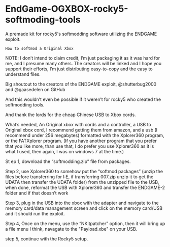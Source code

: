 # EndGame-OGXBOX-rocky5-softmoding-tools
A premade kit for rocky5's softmodding software utilizing the ENDGAME exploit.




	How to softmod a Original Xbox

NOTE: I don’t intend to claim credit, I’m just packaging it as it was hard for me, and I presume many others. The creators will be linked and I hope you support their efforts, I’m just distributing easy-to-copy and the easy to understand files. 

Big shoutout to the creators of the ENDGAME exploit, @shutterbug2000 and @gaasedelen on GitHub

And this wouldn’t even be possible if it weren’t for rocky5 who created the softmodding tools.

And thank the lords for the cheap Chinese USB to Xbox cords.

What’s needed, An Original xbox with cords and a controller, a USB to Original xbox cord, I recommend getting them from amazon, and a usb (I recommend under 256 megabytes) formatted with the Xplorer360 program, or the FATXplorer program. (If you have another program that you prefer that you like more, than use that, I do prefer you use Xplorer360 as it is what I used, then again, I was on windows 7 at the time.)


St ep 1, download the “softmodding.zip” file from packages.


Step 2, use Xplorer360 to somehow put the “softmod packages” (unzip the files before transferring for I:E, if transferring 007.zip unzip it to get the UDATA then transfer the UDATA folder) from the unzipped file to the USB, when done, reformat the USB with Xplorer360 and transfer the ENDGAME-2 folder and if that doesn’t work

Step 3, plug in the USB into the xbox with the adapter and navigate to the memory card/data management screen and click on the memory card/USB and it should run the exploit.

Step 4, Once on the menu, use the “NKitpatcher” option, then it will bring up a file menu I think, navagate to the "Payload.xbe" on your USB.

step 5, continue with the Rocky5 setup.
